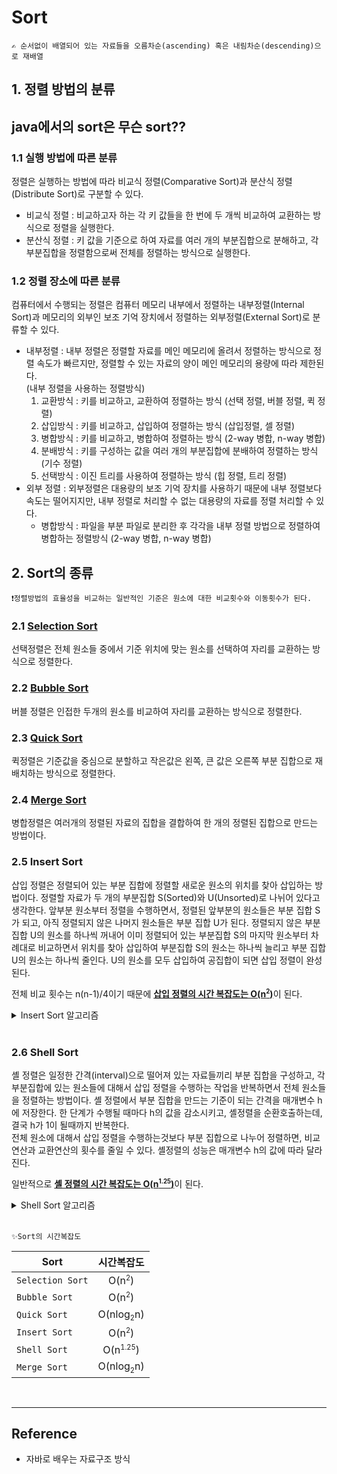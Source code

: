 # Sort
    ✍️ 순서없이 배열되어 있는 자료들을 오름차순(ascending) 혹은 내림차순(descending)으로 재배열
## 1. 정렬 방법의 분류

## java에서의 sort은 무슨 sort??

### 1.1 실행 방법에 따른 분류 
정렬은 실행하는 방법에 따라 비교식 정렬(Comparative Sort)과 분산식 정렬(Distribute Sort)로 구분할 수 있다. 
- 비교식 정렬 : 비교하고자 하는 각 키 값들을 한 번에 두 개씩 비교하여 교환하는 방식으로 정렬을 실행한다.  
- 분산식 정렬 : 키 값을 기준으로 하여 자료를 여러 개의 부분집합으로 분해하고, 각 부분집합을 정렬함으로써 전체를 정렬하는 방식으로 실행한다. 

### 1.2 정렬 장소에 따른 분류   
컴퓨터에서 수행되는 정렬은 컴퓨터 메모리 내부에서 정렬하는 내부정렬(Internal Sort)과 메모리의 외부인 보조 기억 장치에서 정렬하는 외부정렬(External Sort)로 분류할 수 있다.
- 내부정렬 : 내부 정렬은 정렬할 자료를 메인 메모리에 올려서 정렬하는 방식으로 정렬 속도가 빠르지만, 정렬할 수 있는 자료의 양이 메인 메모리의 용량에 따라 제한된다.   
    (내부 정렬을 사용하는 정렬방식)
    1. 교환방식 : 키를 비교하고, 교환하여 정렬하는 방식 (선택 정렬, 버블 정렬, 퀵 정렬)
    2. 삽입방식 : 키를 비교하고, 삽입하여 정렬하는 방식 (삽입정렬, 셀 정렬)
    3. 병합방식 : 키를 비교하고, 병합하여 정렬하는 방식 (2-way 병합, n-way 병합)
    4. 분배방식 : 키를 구성하는 값을 여러 개의 부분집합에 분배하여 정렬하는 방식 (기수 정렬)
    5. 선택방식 : 이진 트리를 사용하여 정렬하는 방식 (힙 정렬, 트리 정렬)
- 외부 정렬 : 외부정렬은 대용량의 보조 기억 장치를 사용하기 때문에 내부 정렬보다 속도는 떨어지지만, 내부 정렬로 처리할 수 없는 대용량의 자료를 정렬 처리할 수 있다.  
    - 병합방식 : 파일을 부분 파일로 분리한 후 각각을 내부 정렬 방법으로 정렬하여 병합하는 정렬방식 (2-way 병합, n-way 병합)

## 2. Sort의 종류
    ❗정렬방법의 효율성을 비교하는 일반적인 기준은 원소에 대한 비교횟수와 이동횟수가 된다. 
### 2.1 [Selection Sort](Selection_Sort.md)  
선택정렬은 전체 원소들 중에서 기준 위치에 맞는 원소를 선택하여 자리를 교환하는 방식으로 정렬한다. 

### 2.2 [Bubble Sort](Bubble_Sort.md)  
버블 정렬은 인접한 두개의 원소를 비교하여 자리를 교환하는 방식으로 정렬한다. 

### 2.3 [Quick Sort](Quick_Sort.md)
퀵정렬은 기준값을 중심으로 분할하고 작은값은 왼쪽, 큰 값은 오른쪽 부분 집합으로 재배치하는 방식으로 정렬한다.

### 2.4 [Merge Sort](Merge_Sort.md)  
병합정렬은 여러개의 정렬된 자료의 집합을 결합하여 한 개의 정렬된 집합으로 만드는 방법이다. 

### 2.5 Insert Sort
삽입 정렬은 정렬되어 있는 부분 집합에 정렬할 새로운 원소의 위치를 찾아 삽입하는 방법이다. 정렬할 자료가 두 개의 부분집합 S(Sorted)와  U(Unsorted)로 나뉘어 있다고 생각한다. 앞부분 원소부터 정렬을 수행하면서, 정렬된 앞부분의 원소들은 부분 집합 S가 되고, 아직 정렬되지 않은 나머지 원소들은 부분 집합 U가 된다. 정렬되지 않은 부분집합 U의 원소를 하나씩 꺼내어 이미 정렬되어 있는 부분집합 S의 마지막 원소부터 차례대로 비교하면서 위치를 찾아 삽입하여 부분집합 S의 원소는 하나씩 늘리고 부분 집합 U의 원소는 하나씩 줄인다. U의 원소를 모두 삽입하여 공집합이 되면 삽입 정렬이 완성된다.  

전체 비교 횟수는 n(n-1)/4이기 때문에 <u>**삽입 정렬의 시간 복잡도는 O(n<sup><small>2</small></sup>)**</u>이 된다.

<details>
<summary>Insert Sort 알고리즘</summary>

```java
class InsertSort{
    public void sort(int ary[]){
        if (ary.length < 2) return;
        for (int i = 1; i < ary.length; i++){
            int now = ary[i]; // for구문을 돌면서 배열의 값이 변하기 때문에 먼저 값을 할당해둠
            for (int j = i -1; j >= 0; j--){
                if (ary[j] > now) swap(ary,j);
                // 배열의 위치는 한칸씩 앞으로 움직이고 있기 때문에 i의 index값은 필요 없어짐
            }
        }
    }

    public void swap(int ary [], int j){
        int temp = ary[j];
        ary[j] = ary[j+1];
        ary[j+1] = temp;
    }
}
```
</details>    
<br>

### 2.6 Shell Sort
셸 정렬은 일정한 간격(interval)으로 떨어져 있는 자료들끼리 부분 집합을 구성하고, 각 부분집합에 있는 원소들에 대해서 삽입 정렬을 수행하는 작업을 반복하면서 전체 원소들을 정렬하는 방법이다. 셸 정렬에서 부분 집합을 만드는 기준이 되는 간격을 매개변수 h에 저장한다. 한 단계가 수행될 때마다 h의 값을 감소시키고, 셸정렬을 순환호출하는데, 결국 h가 1이 될때까지 반복한다.  
전체 원소에 대해서 삽입 정렬을 수행하는것보다 부분 집합으로 나누어 정렬하면, 비교연산과 교환연산의 횟수를 줄일 수 있다. 셸정렬의 성능은 매개변수 h의 값에 따라 달라진다.

일반적으로 <u>**셸 정렬의 시간 복잡도는 O(n<sup><small>1.25</small></sup>)**</u>이 된다.

<details>
<summary>Shell Sort 알고리즘</summary>

```java
class ShellSort{
    public void intervalSort(int ary[], int begin, int end, int interval){
        int item,j;
        for (int i = begin + interval; i <= end; i=i+interval){
            item = ary[i];
            for (j = i-interval; j >= begin && item < ary[j]; j -= interval)
                ary[j+interval] = ary[j];
            ary[j+interval] = item;
        }
    }

    public void sort(int ary[]){
        int interval = ary.length/2;
        while (interval >= 1){
            for (int i =0; i < interval; i++)
                intervalSort(ary,i,ary.length-1,interval);
            interval /= 2;
        }
    }
}
```
</details>    
<br>

    ✨Sort의 시간복잡도

| Sort | 시간복잡도 | 
|---|:---:|
| `Selection Sort` | O(n<sup><small>2</small></sup>) | 
| `Bubble Sort` | O(n<sup><small>2</small></sup>) |  
| `Quick Sort` | O(nlog<sub><small>2</small></sub>n)|  
| `Insert Sort` | O(n<sup><small>2</small></sup>) | 
| `Shell Sort` | O(n<sup><small>1.25</small></sup>) | 
| `Merge Sort` | O(nlog<sub><small>2</small></sub>n) |  

<br>

---

## Reference

- 자바로 배우는 자료구조 방식